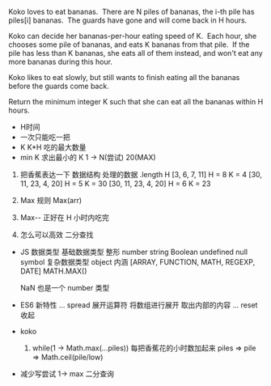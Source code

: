 Koko loves to eat bananas.  There are N piles of bananas, the i-th pile has piles[i] bananas.  The guards have gone and will come back in H hours.

Koko can decide her bananas-per-hour eating speed of K.  Each hour, she chooses some pile of bananas, and eats K bananas from that pile.  If the pile has less than K bananas, she eats all of them instead, and won't eat any more bananas during this hour.

Koko likes to eat slowly, but still wants to finish eating all the bananas before the guards come back.

Return the minimum integer K such that she can eat all the bananas within H hours.


- H时间
- 一次只能吃一把
- K K*H 吃的最大数量
- min K 求出最小的 K
    1 -> N(尝试) 20(MAX)

1. 把香蕉表达一下 数据结构
处理的数据  .length H 
[3, 6, 7, 11] H = 8
K = 4
[30, 11, 23, 4, 20] H = 5
K = 30
[30, 11, 23, 4, 20] H = 6
K = 23

2. Max 规则 Max(arr)
3. Max-- 正好在 H 小时内吃完 
4. 怎么可以高效 二分查找

- JS 数据类型
    基础数据类型 整形 number
    string Boolean undefined null
    symbol
    复杂数据类型 object 内涵 [ARRAY, FUNCTION, MATH, REGEXP, DATE]
    MATH.MAX()

    NaN 也是一个 number 类型

- ES6 新特性
    ... spread 展开运算符 将数组进行展开 取出内部的内容
    ... reset 收起

- koko
    1. while(1 -> Math.max(...piles)) 每把香蕉花的小时数加起来 piles => pile => Math.ceil(pile/low)
- 减少写尝试
    1-> max 二分查询